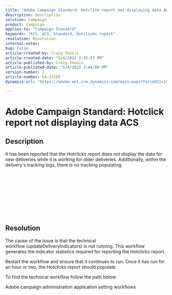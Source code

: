 ```yaml
---
title: "Adobe Campaign Standard: Hotclick report not displaying data ACS"
description: Description
solution: Campaign
product: Campaign
applies-to: "Campaign Standard"
keywords: "KCS, ACS, Standard, Hotclicks report"
resolution: Resolution
internal-notes: 
bug: False
article-created-by: Craig Thonis
article-created-date: "5/4/2022 3:35:57 PM"
article-published-by: Craig Thonis
article-published-date: "5/4/2022 3:44:09 PM"
version-number: 2
article-number: KA-17285
dynamics-url: "https://adobe-ent.crm.dynamics.com/main.aspx?forceUCI=1&pagetype=entityrecord&etn=knowledgearticle&id=263c22df-bfcb-ec11-a7b5-6045bd00dbbc"

---
```

# Adobe Campaign Standard: Hotclick report not displaying data ACS

## Description

It has been reported that the Hotclicks report does not display the data for new deliveries while it is working for older deliveries. Additionally, within the delivery's tracking logs, there is no tracking populating.<br><br> <br><br>

 <br>

<br><br> 

## Resolution


The cause of the issue is that the technical workflow (updateDeliveryIndicators) is not running. This workflow generates the indicator statistics required for reporting the Hotclicks report.

Restart the workflow and ensure that it continues to run. Once it has run for an hour or two, the Hotclicks report should populate.



To find the technical workflow follow the path below:

Adobe campaign  administration  application setting  workflows




